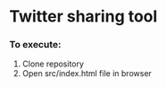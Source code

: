 # Twitter sharing tool

### To execute:
 1. Clone repository
 2. Open src/index.html file in browser
